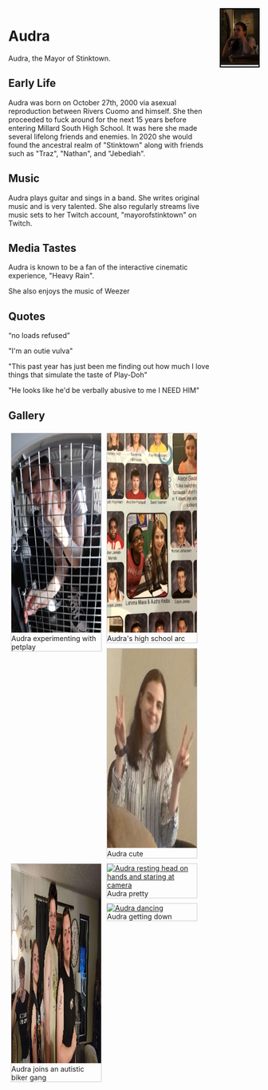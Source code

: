 <div style="width: 100%">
   <div style="float:left; width: 80%">
   <h1>Audra</h1>
   <p>Audra, the Mayor of Stinktown.</p>
   <h2>Early Life</h2>
   <p>Audra was born on October 27th, 2000 via asexual reproduction between Rivers Cuomo and himself. She then 
      proceeded to fuck around for the next 15 years before entering Millard South High School. It was here she
      made several lifelong friends and enemies. In 2020 she would found the ancestral realm of "Stinktown" 
      along with friends such as "Traz", "Nathan", and "Jebediah".</p>

      
   <h2>Music</h2>
   <p>Audra plays guitar and sings in a band. She writes original music and is very talented. She also regularly 
      streams live music sets to her Twitch account, "mayorofstinktown" on Twitch.</p>

   <h2>Media Tastes</h2>
   <p>Audra is known to be a fan of the interactive cinematic experience, "Heavy Rain". </p>
   <p>She also enjoys the music of Weezer</p>

   <h2>Quotes</h2>
   <p>“no loads refused”</p>
   <p>"I'm an outie vulva"</p>
   <p>"This past year has just been me finding out how much I love things that simulate the taste of Play-Doh"</p>
   <p>"He looks like he'd be verbally abusive to me I NEED HIM"</p>

   <h2>Gallery</h2>
   <head>
<style>
div.gallery {
  margin: 5px;
  border: 1px solid #ccc;
  float: left;
  width: 180px;
}

div.gallery:hover {
  border: 1px solid #777;
}

div.gallery img {
  width: 100%;
  height: auto;
}

div.desc {
  padding: 15px;
  text-align: center;
}
</style>
</head>
<body>

<div class="gallery">
  <a target="_blank" href="/assets/images/Audra-Kennel.jpg">
    <img src="/assets/images/Audra-Kennel.jpg" alt="Audra inside a kennel" width="600" height="400">
  </a>
  <div class="desc">Audra experimenting with petplay</div>
</div>

<div class="gallery">
  <a target="_blank" href="/assets/images/Audra-Yearbook.jpg">
    <img src="/assets/images/Audra-Yearbook.jpg" alt="Audra yearbook photos" width="600" height="400">
  </a>
  <div class="desc">Audra's high school arc</div>
</div>

<div class="gallery">
  <a target="_blank" href="/assets/images/Audra-Peace.jpg">
    <img src="/assets/images/Audra-Peace.jpg" alt="Audra making peace signs" width="600" height="400">
  </a>
  <div class="desc">Audra cute</div>
</div>

<div class="gallery">
  <a target="_blank" href="/assets/images/Audra-Tattoo.jpg">
    <img src="/assets/images/Audra-Tattoo.jpg" alt="Audra posing with Jaden and Cade displaying sonic tattoos" width="600" height="400">
  </a>
  <div class="desc">Audra joins an autistic biker gang</div>
</div>

<div class="gallery">
  <a target="_blank" href="/assets/images/Audra-Stare.JPG">
    <img src="/assets/images/Audra-Stare.JPG" alt="Audra resting head on hands and staring at camera" width="600" height="400">
  </a>
  <div class="desc">Audra pretty</div>
</div>

<div class="gallery">
  <a target="_blank" href="/assets/images/Audra-Stare.JPG">
    <img src="/assets/images/Audra-Dance.gif" alt="Audra dancing" width="600" height="400">
  </a>
  <div class="desc">Audra getting down</div>
</div>

</body>
   </div>
   <div style="float:right; width: 15%; border:2px solid black">
   <img src="/assets/images/Audra-Profile.jpg" alt="cool grl">
   </div>
</div>
<div style="clear:both"></div>
